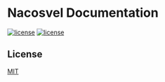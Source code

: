 # Nacosvel Documentation

[![license](https://github.com/nacosvel/docs/workflows/docs/badge.svg)](https://github.com/nacosvel/docs/actions/workflows/vitepress.yml)
[![license](https://badgen.net/github/license/nacosvel/docs)](https://github.com/nacosvel/docs/blob/main/LICENSE)

## License

[MIT](LICENSE)
